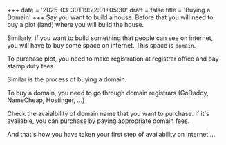 +++
date = '2025-03-30T19:22:01+05:30'
draft = false
title = 'Buying a Domain'
+++
Say you want to build a house. Before that you will need to buy a plot (land) where you will build the house. 

Similarly, if you want to build something that people can see on internet, you will have to buy some space on internet.
This space is `domain`. 

To purchase plot, you need to make registration at registrar office and pay stamp duty fees. 

Similar is the process of buying a domain. 

To buy a domain, you need to go through domain registrars (GoDaddy, NameCheap, Hostinger, ...)

Check the avaialbility of domain name that you want to purchase. If it's available, you can purchase by paying appropriate domain fees. 

And that's how you have taken your first step of availability on internet ...